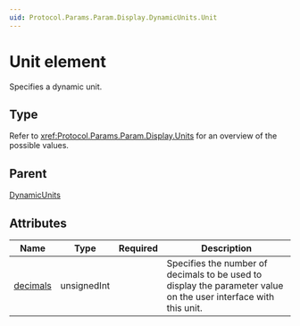 ```yaml
---
uid: Protocol.Params.Param.Display.DynamicUnits.Unit
---
```


# Unit element

Specifies a dynamic unit.

## Type

Refer to <xref:Protocol.Params.Param.Display.Units> for an overview of the possible values.

## Parent

[DynamicUnits](xref:Protocol.Params.Param.Display.DynamicUnits)

## Attributes

|Name|Type|Required|Description|
|--- |--- |--- |--- |
|[decimals](xref:Protocol.Params.Param.Display.DynamicUnits.Unit-decimals)|unsignedInt||Specifies the number of decimals to be used to display the parameter value on the user interface with this unit.|
